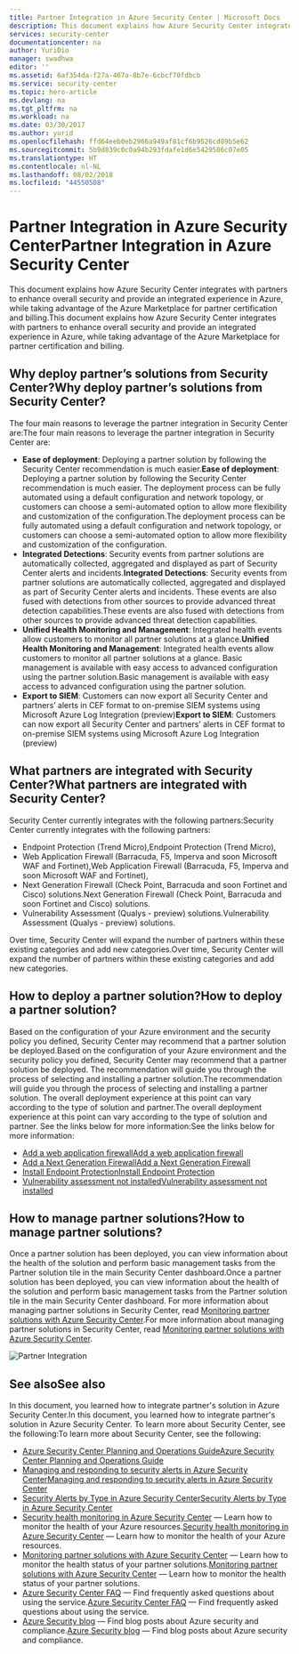 ```yaml
---
title: Partner Integration in Azure Security Center | Microsoft Docs
description: This document explains how Azure Security Center integrates with partners to enhance overall security of your Azure resources.
services: security-center
documentationcenter: na
author: YuriDio
manager: swadhwa
editor: ''
ms.assetid: 6af354da-f27a-467a-8b7e-6cbcf70fdbcb
ms.service: security-center
ms.topic: hero-article
ms.devlang: na
ms.tgt_pltfrm: na
ms.workload: na
ms.date: 03/30/2017
ms.author: yurid
ms.openlocfilehash: ffd64eeb0eb2966a949af81cf6b9526cd89b5e62
ms.sourcegitcommit: 5b9d839c0c0a94b293fdafe1d6e5429506c07e05
ms.translationtype: HT
ms.contentlocale: nl-NL
ms.lasthandoff: 08/02/2018
ms.locfileid: "44550508"
---
```

# <a name="partner-integration-in-azure-security-center"></a><span data-ttu-id="d903c-103">Partner Integration in Azure Security Center</span><span class="sxs-lookup"><span data-stu-id="d903c-103">Partner Integration in Azure Security Center</span></span>
<span data-ttu-id="d903c-104">This document explains how Azure Security Center integrates with partners to enhance overall security and provide an integrated experience in Azure, while taking advantage of the Azure Marketplace for partner certification and billing.</span><span class="sxs-lookup"><span data-stu-id="d903c-104">This document explains how Azure Security Center integrates with partners to enhance overall security and provide an integrated experience in Azure, while taking advantage of the Azure Marketplace for partner certification and billing.</span></span>

## <a name="why-deploy-partners-solutions-from-security-center"></a><span data-ttu-id="d903c-105">Why deploy partner’s solutions from Security Center?</span><span class="sxs-lookup"><span data-stu-id="d903c-105">Why deploy partner’s solutions from Security Center?</span></span>

<span data-ttu-id="d903c-106">The four main reasons to leverage the partner integration in Security Center are:</span><span class="sxs-lookup"><span data-stu-id="d903c-106">The four main reasons to leverage the partner integration in Security Center are:</span></span>

- <span data-ttu-id="d903c-107">**Ease of deployment**: Deploying a partner solution by following the Security Center recommendation is much easier.</span><span class="sxs-lookup"><span data-stu-id="d903c-107">**Ease of deployment**: Deploying a partner solution by following the Security Center recommendation is much easier.</span></span> <span data-ttu-id="d903c-108">The deployment process can be fully automated using a default configuration and network topology, or customers can choose a semi-automated option to allow more flexibility and customization of the configuration.</span><span class="sxs-lookup"><span data-stu-id="d903c-108">The deployment process can be fully automated using a default configuration and network topology, or customers can choose a semi-automated option to allow more flexibility and customization of the configuration.</span></span>
- <span data-ttu-id="d903c-109">**Integrated Detections**: Security events from partner solutions are automatically collected, aggregated and displayed as part of Security Center alerts and incidents.</span><span class="sxs-lookup"><span data-stu-id="d903c-109">**Integrated Detections**: Security events from partner solutions are automatically collected, aggregated and displayed as part of Security Center alerts and incidents.</span></span> <span data-ttu-id="d903c-110">These events are also fused with detections from other sources to provide advanced threat detection capabilities.</span><span class="sxs-lookup"><span data-stu-id="d903c-110">These events are also fused with detections from other sources to provide advanced threat detection capabilities.</span></span>
- <span data-ttu-id="d903c-111">**Unified Health Monitoring and Management**: Integrated health events allow customers to monitor all partner solutions at a glance.</span><span class="sxs-lookup"><span data-stu-id="d903c-111">**Unified Health Monitoring and Management**: Integrated health events allow customers to monitor all partner solutions at a glance.</span></span> <span data-ttu-id="d903c-112">Basic management is available with easy access to advanced configuration using the partner solution.</span><span class="sxs-lookup"><span data-stu-id="d903c-112">Basic management is available with easy access to advanced configuration using the partner solution.</span></span>
- <span data-ttu-id="d903c-113">**Export to SIEM**: Customers can now export all Security Center and partners’ alerts in CEF format to on-premise SIEM systems using Microsoft Azure Log Integration (preview)</span><span class="sxs-lookup"><span data-stu-id="d903c-113">**Export to SIEM**: Customers can now export all Security Center and partners’ alerts in CEF format to on-premise SIEM systems using Microsoft Azure Log Integration (preview)</span></span>


## <a name="what-partners-are-integrated-with-security-center"></a><span data-ttu-id="d903c-114">What partners are integrated with Security Center?</span><span class="sxs-lookup"><span data-stu-id="d903c-114">What partners are integrated with Security Center?</span></span>
<span data-ttu-id="d903c-115">Security Center currently integrates with the following partners:</span><span class="sxs-lookup"><span data-stu-id="d903c-115">Security Center currently integrates with the following partners:</span></span>

- <span data-ttu-id="d903c-116">Endpoint Protection (Trend Micro),</span><span class="sxs-lookup"><span data-stu-id="d903c-116">Endpoint Protection (Trend Micro),</span></span> 
- <span data-ttu-id="d903c-117">Web Application Firewall (Barracuda, F5, Imperva and soon Microsoft WAF and Fortinet),</span><span class="sxs-lookup"><span data-stu-id="d903c-117">Web Application Firewall (Barracuda, F5, Imperva and soon Microsoft WAF and Fortinet),</span></span> 
- <span data-ttu-id="d903c-118">Next Generation Firewall (Check Point, Barracuda and soon Fortinet and Cisco) solutions.</span><span class="sxs-lookup"><span data-stu-id="d903c-118">Next Generation Firewall (Check Point, Barracuda and soon Fortinet and Cisco) solutions.</span></span> 
- <span data-ttu-id="d903c-119">Vulnerability Assessment (Qualys - preview) solutions.</span><span class="sxs-lookup"><span data-stu-id="d903c-119">Vulnerability Assessment (Qualys - preview) solutions.</span></span> 

<span data-ttu-id="d903c-120">Over time, Security Center will expand the number of partners within these existing categories and add new categories.</span><span class="sxs-lookup"><span data-stu-id="d903c-120">Over time, Security Center will expand the number of partners within these existing categories and add new categories.</span></span> 

## <a name="how-to-deploy-a-partner-solution"></a><span data-ttu-id="d903c-121">How to deploy a partner solution?</span><span class="sxs-lookup"><span data-stu-id="d903c-121">How to deploy a partner solution?</span></span>

<span data-ttu-id="d903c-122">Based on the configuration of your Azure environment and the security policy you defined, Security Center may recommend that a partner solution be deployed.</span><span class="sxs-lookup"><span data-stu-id="d903c-122">Based on the configuration of your Azure environment and the security policy you defined, Security Center may recommend that a partner solution be deployed.</span></span> <span data-ttu-id="d903c-123">The recommendation will guide you through the process of selecting and installing a partner solution.</span><span class="sxs-lookup"><span data-stu-id="d903c-123">The recommendation will guide you through the process of selecting and installing a partner solution.</span></span> <span data-ttu-id="d903c-124">The overall deployment experience at this point can vary according to the type of solution and partner.</span><span class="sxs-lookup"><span data-stu-id="d903c-124">The overall deployment experience at this point can vary according to the type of solution and partner.</span></span> <span data-ttu-id="d903c-125">See the links below for more information:</span><span class="sxs-lookup"><span data-stu-id="d903c-125">See the links below for more information:</span></span>

- [<span data-ttu-id="d903c-126">Add a web application firewall</span><span class="sxs-lookup"><span data-stu-id="d903c-126">Add a web application firewall</span></span>](security-center-add-web-application-firewall.md)
- [<span data-ttu-id="d903c-127">Add a Next Generation Firewall</span><span class="sxs-lookup"><span data-stu-id="d903c-127">Add a Next Generation Firewall</span></span>](security-center-add-next-generation-firewall.md)
- [<span data-ttu-id="d903c-128">Install Endpoint Protection</span><span class="sxs-lookup"><span data-stu-id="d903c-128">Install Endpoint Protection</span></span>](security-center-install-endpoint-protection.md)
- [<span data-ttu-id="d903c-129">Vulnerability assessment not installed</span><span class="sxs-lookup"><span data-stu-id="d903c-129">Vulnerability assessment not installed</span></span>](security-center-vulnerability-assessment-recommendations.md)

## <a name="how-to-manage-partner-solutions"></a><span data-ttu-id="d903c-130">How to manage partner solutions?</span><span class="sxs-lookup"><span data-stu-id="d903c-130">How to manage partner solutions?</span></span>

<span data-ttu-id="d903c-131">Once a partner solution has been deployed, you can view information about the health of the solution and perform basic management tasks from the Partner solution tile in the main Security Center dashboard.</span><span class="sxs-lookup"><span data-stu-id="d903c-131">Once a partner solution has been deployed, you can view information about the health of the solution and perform basic management tasks from the Partner solution tile in the main Security Center dashboard.</span></span> <span data-ttu-id="d903c-132">For more information about managing partner solutions in Security Center, read [Monitoring partner solutions with Azure Security Center](security-center-partner-solutions.md).</span><span class="sxs-lookup"><span data-stu-id="d903c-132">For more information about managing partner solutions in Security Center, read [Monitoring partner solutions with Azure Security Center](security-center-partner-solutions.md).</span></span>

![Partner Integration](https://docstestmedia1.blob.core.windows.net/azure-media/articles/security-center/media/security-center-partner-integration/security-center-partner-integration-fig1-new.png)


## <a name="see-also"></a><span data-ttu-id="d903c-134">See also</span><span class="sxs-lookup"><span data-stu-id="d903c-134">See also</span></span>
<span data-ttu-id="d903c-135">In this document, you learned how to integrate partner's solution in Azure Security Center.</span><span class="sxs-lookup"><span data-stu-id="d903c-135">In this document, you learned how to integrate partner's solution in Azure Security Center.</span></span> <span data-ttu-id="d903c-136">To learn more about Security Center, see the following:</span><span class="sxs-lookup"><span data-stu-id="d903c-136">To learn more about Security Center, see the following:</span></span>

* [<span data-ttu-id="d903c-137">Azure Security Center Planning and Operations Guide</span><span class="sxs-lookup"><span data-stu-id="d903c-137">Azure Security Center Planning and Operations Guide</span></span>](security-center-planning-and-operations-guide.md)
* [<span data-ttu-id="d903c-138">Managing and responding to security alerts in Azure Security Center</span><span class="sxs-lookup"><span data-stu-id="d903c-138">Managing and responding to security alerts in Azure Security Center</span></span>](security-center-managing-and-responding-alerts.md)
* [<span data-ttu-id="d903c-139">Security Alerts by Type in Azure Security Center</span><span class="sxs-lookup"><span data-stu-id="d903c-139">Security Alerts by Type in Azure Security Center</span></span>](security-center-alerts-type.md)
* <span data-ttu-id="d903c-140">[Security health monitoring in Azure Security Center](security-center-monitoring.md) — Learn how to monitor the health of your Azure resources.</span><span class="sxs-lookup"><span data-stu-id="d903c-140">[Security health monitoring in Azure Security Center](security-center-monitoring.md) — Learn how to monitor the health of your Azure resources.</span></span>
* <span data-ttu-id="d903c-141">[Monitoring partner solutions with Azure Security Center](security-center-partner-solutions.md) — Learn how to monitor the health status of your partner solutions.</span><span class="sxs-lookup"><span data-stu-id="d903c-141">[Monitoring partner solutions with Azure Security Center](security-center-partner-solutions.md) — Learn how to monitor the health status of your partner solutions.</span></span>
* <span data-ttu-id="d903c-142">[Azure Security Center FAQ](security-center-faq.md) — Find frequently asked questions about using the service.</span><span class="sxs-lookup"><span data-stu-id="d903c-142">[Azure Security Center FAQ](security-center-faq.md) — Find frequently asked questions about using the service.</span></span>
* <span data-ttu-id="d903c-143">[Azure Security blog](http://blogs.msdn.com/b/azuresecurity/) — Find blog posts about Azure security and compliance.</span><span class="sxs-lookup"><span data-stu-id="d903c-143">[Azure Security blog](http://blogs.msdn.com/b/azuresecurity/) — Find blog posts about Azure security and compliance.</span></span>

